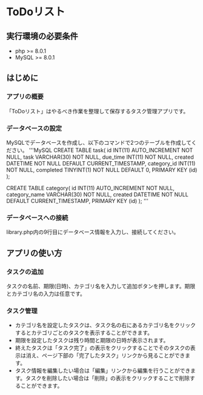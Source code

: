 # ToDoリスト
## 実行環境の必要条件
* php >= 8.0.1
* MySQL >= 8.0.1

## はじめに
### アプリの概要
「ToDoリスト」はやるべき作業を整理して保存するタスク管理アプリです。
### データベースの設定
MySQLでデータベースを作成し、以下のコマンドで2つのテーブルを作成してください。
'''MySQL
CREATE TABLE task(
    id INT(11) AUTO_INCREMENT NOT NULL, 
    task VARCHAR(30) NOT NULL,
    due_time INT(11) NOT NULL,
    created DATETIME NOT NULL DEFAULT CURRENT_TIMESTAMP,
    category_id INT(11) NOT NULL,
    completed TINYINT(1) NOT NULL DEFAULT 0,
    PRIMARY KEY (id)
);

CREATE TABLE category(
    id INT(11) AUTO_INCREMENT NOT NULL, 
    category_name VARCHAR(30) NOT NULL,
    created DATETIME NOT NULL DEFAULT CURRENT_TIMESTAMP,
    PRIMARY KEY (id)
);
'''
### データベースへの接続
library.php内の9行目にデータベース情報を入力し、接続してください。

## アプリの使い方
### タスクの追加
タスクの名前、期限(日時)、カテゴリ名を入力して追加ボタンを押します。期限とカテゴリ名の入力は任意です。
### タスク管理
* カテゴリ名を設定したタスクは、タスク名の右にあるカテゴリ名をクリックするとカテゴリごとのタスクを表示することができます。
* 期限を設定したタスクは残り時間と期限の日時が表示されます。
* 終えたタスクは「タスク完了」の表示をクリックすることでそのタスクの表示は消え、ページ下部の「完了したタスク」リンクから見ることができます。
* タスク情報を編集したい場合は「編集」リンクから編集を行うことができます。タスクを削除したい場合は「削除」の表示をクリックすることで削除することができます。
